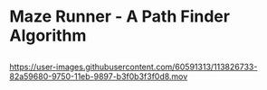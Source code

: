 # Maze Runner - A Path Finder Algorithm
##


https://user-images.githubusercontent.com/60591313/113826733-82a59680-9750-11eb-9897-b3f0b3f3f0d8.mov



